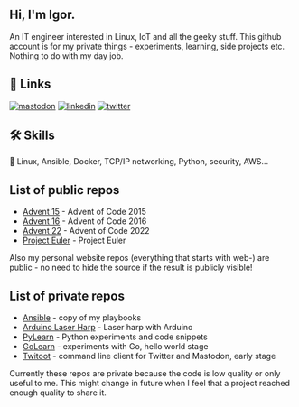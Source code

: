 ## Hi, I'm Igor. 
An IT engineer interested in Linux, IoT and all the geeky stuff. This github account is for my private things - experiments, learning, 
side projects etc. Nothing to do with my day job. 


## 🔗 Links
[![mastodon](https://img.shields.io/badge/mastodon-1DA1F2?style=for-the-badge&logo=mastodon&logoColor=white)](https://fosstodon.org/@igorw) 
[![linkedin](https://img.shields.io/badge/linkedin-0A66C2?style=for-the-badge&logo=linkedin&logoColor=white)](https://www.linkedin.com/in/igorwawrzyniak)
[![twitter](https://img.shields.io/badge/twitter-1DA1F2?style=for-the-badge&logo=twitter&logoColor=white)](https://twitter.com/igorwaw)


## 🛠 Skills
🐧 Linux, Ansible, Docker, TCP/IP networking, Python, security, AWS...


## List of public repos
* [Advent 15](https://github.com/igorwaw/advent15) - Advent of Code 2015
* [Advent 16](https://github.com/igorwaw/advent16) - Advent of Code 2016
* [Advent 22](https://github.com/igorwaw/advent22) - Advent of Code 2022
* [Project Euler](https://github.com/igorwaw/euler) - Project Euler

Also my personal website repos (everything that starts with web-) are public - no need to hide the source if the result is publicly visible! 

## List of private repos
* [Ansible](https://github.com/igorwaw/ansible) - copy of my playbooks
* [Arduino Laser Harp](https://github.com/igorwaw/laserharp) - Laser harp with Arduino
* [PyLearn](https://github.com/igorwaw/pylearn) - Python experiments and code snippets
* [GoLearn](https://github.com/igorwaw/golearn) - experiments with Go, hello world stage
* [Twitoot](https://github.com/igorwaw/twitoot) - command line client for Twitter and Mastodon, early stage

Currently these repos are private because the code is low quality or only useful to me. This might change in future when I feel that a project reached enough quality to share it.

<!---
igorwaw/igorwaw is a ✨ special ✨ repository because its `README.md` (this file) appears on your GitHub profile.
You can click the Preview link to take a look at your changes.
--->
